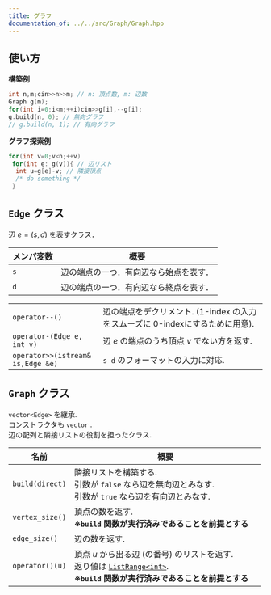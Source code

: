 ```yaml
---
title: グラフ
documentation_of: ../../src/Graph/Graph.hpp
---
```


## 使い方

**構築例**
```c++
int n,m;cin>>n>>m; // n: 頂点数, m: 辺数
Graph g(m);
for(int i=0;i<m;++i)cin>>g[i],--g[i];
g.build(n, 0); // 無向グラフ
// g.build(n, 1); // 有向グラフ
```

**グラフ探索例**
```c++
for(int v=0;v<n;++v)
 for(int e: g(v)){ // 辺リスト
  int u=g[e]-v; // 隣接頂点
  /* do something */
 }
```

## `Edge` クラス
辺 $e=(s,d)$ を表すクラス．

|メンバ変数|概要|
|---|---|
|`s`|辺の端点の一つ．有向辺なら始点を表す．|
|`d`|辺の端点の一つ．有向辺なら終点を表す．|

|||
|---|---|
|`operator--()`| 辺の端点をデクリメント. (1-index の入力をスムーズに 0-indexにするために用意).|
|`operator-(Edge e, int v)`|辺 $e$ の端点のうち頂点 $v$ でない方を返す.|
|`operator>>(istream& is,Edge &e)`| `s d` のフォーマットの入力に対応.  |


## `Graph` クラス

`vector<Edge>` を継承.\
コンストラクタも `vector` . \
辺の配列と隣接リストの役割を担ったクラス.

|名前|概要|
|---|---|
|`build(direct)`|隣接リストを構築する. <br> 引数が `false` なら辺を無向辺とみなす.<br> 引数が `true` なら辺を有向辺とみなす.|
|`vertex_size()`|頂点の数を返す. <br> **※`build` 関数が実行済みであることを前提とする**　|
|`edge_size()`|辺の数を返す.|
|`operator()(u)`| 頂点 $u$ から出る辺 (の番号) のリストを返す. <br> 返り値は [`ListRange<int>`](../Internal/ListRange.hpp). <br> **※`build` 関数が実行済みであることを前提とする**　|
